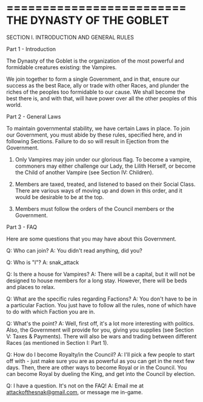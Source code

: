 =========================
THE DYNASTY OF THE GOBLET
=========================

SECTION I. INTRODUCTION AND GENERAL RULES

Part 1 - Introduction

The Dynasty of the Goblet is the organization of the most powerful
and formidable creatures existing: the Vampires.

We join together to form a single Government, and in that, ensure our
success as the best Race, ally or trade with other Races, and plunder
the riches of the peoples too formidable to our cause. We shall become
the best there is, and with that, will have power over all the other
peoples of this world.

Part 2 - General Laws

To maintain governmental stability, we have certain Laws in place. To
join our Government, you must abide by these rules, specified here, and
in following Sections. Failure to do so will result in Ejection from the
Government.

1. Only Vampires may join under our glorious flag. To become a vampire,
commoners may either challenge our Lady, the Lilith Herself, or become
the Child of another Vampire (see Section IV: Children).

2. Members are taxed, treated, and listened to based on their Social Class.
There are various ways of moving up and down in this order, and it would be
desirable to be at the top.

3. Members must follow the orders of the Council members or the Government.

Part 3 - FAQ

Here are some questions that you may have about this Government.

Q: Who can join?
A: You didn't read anything, did you?

Q: Who is "I"?
A: snak_attack

Q: Is there a house for Vampires?
A: There will be a capital, but it will not be designed to house members
   for a long stay. However, there will be beds and places to relax.

Q: What are the specific rules regarding Factions?
A: You don't have to be in a particular Faction. You just have to follow all
   the rules, none of which have to do with which Faction you are in.

Q: What's the point?
A: Well, first off, it's a lot more interesting with politics. Also, the
   Government will provide for you, giving you supplies (see Section V: Taxes &
   Payments). There will also be wars and trading between different Races
   (as mentioned in Section I: Part 1).

Q: How do I become Royalty/in the Council?
A: I'll pick a few people to start off with - just make sure you are as powerful
   as you can get in the next few days. Then, there are other ways to become
   Royal or in the Council. You can become Royal by dueling the King, and get into
   the Council by election.

Q: I have a question. It's not on the FAQ!
A: Email me at attackofthesnak@gmail.com, or message me in-game.
